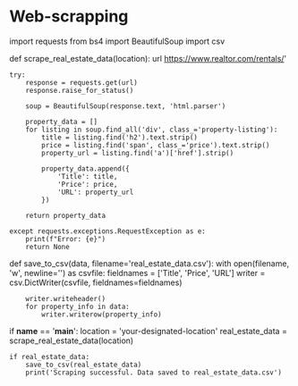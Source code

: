# Web-scrapping
import requests
from bs4 import BeautifulSoup
import csv

def scrape_real_estate_data(location):
    url https://www.realtor.com/rentals/'

    try:
        response = requests.get(url)
        response.raise_for_status()

        soup = BeautifulSoup(response.text, 'html.parser')

        property_data = []
        for listing in soup.find_all('div', class_='property-listing'):
            title = listing.find('h2').text.strip()
            price = listing.find('span', class_='price').text.strip()
            property_url = listing.find('a')['href'].strip()

            property_data.append({
                'Title': title,
                'Price': price,
                'URL': property_url
            })

        return property_data

    except requests.exceptions.RequestException as e:
        print(f"Error: {e}")
        return None

def save_to_csv(data, filename='real_estate_data.csv'):
    with open(filename, 'w', newline='') as csvfile:
        fieldnames = ['Title', 'Price', 'URL']
        writer = csv.DictWriter(csvfile, fieldnames=fieldnames)

        writer.writeheader()
        for property_info in data:
            writer.writerow(property_info)

if __name__ == '__main__':
    location = 'your-designated-location'
    real_estate_data = scrape_real_estate_data(location)

    if real_estate_data:
        save_to_csv(real_estate_data)
        print('Scraping successful. Data saved to real_estate_data.csv')
